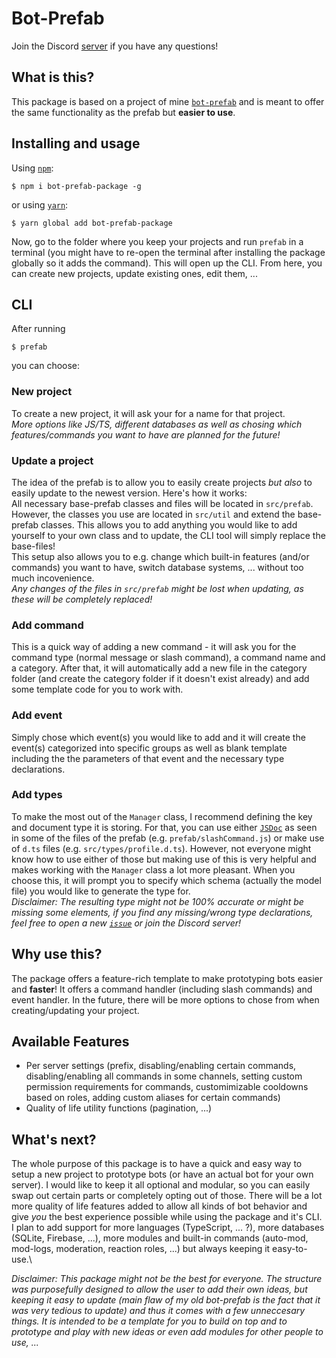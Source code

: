 # Bot-Prefab
Join the Discord [server](https://discord.gg/eN8PfTRgh6) if you have any questions!

## What is this?
This package is based on a project of mine [`bot-prefab`](https://github.com/canta-slaus/bot-prefab) and is meant to offer the same functionality as the prefab but **easier to use**.

## Installing and usage
Using [`npm`](https://npmjs.com):
```
$ npm i bot-prefab-package -g
```
or using [`yarn`](https://yarnpkg.com/):
```
$ yarn global add bot-prefab-package
```

Now, go to the folder where you keep your projects and run `prefab` in a terminal (you might have to re-open the terminal after installing the package globally so it adds the command). This will open up the CLI. From here, you can create new projects, update existing ones, edit them, ...

## CLI
After running
```
$ prefab
```
you can choose:
### New project
To create a new project, it will ask your for a name for that project.\
_More options like JS/TS, different databases as well as chosing which features/commands you want to have are planned for the future!_

### Update a project
The idea of the prefab is to allow you to easily create projects _but also_ to easily update to the newest version. Here's how it works:\
All necessary base-prefab classes and files will be located in `src/prefab`. However, the classes you use are located in `src/util` and extend the base-prefab classes. This allows you to add anything you would like to add yourself to your own class and to update, the CLI tool will simply replace the base-files!\
This setup also allows you to e.g. change which built-in features (and/or commands) you want to have, switch database systems, ... without too much incovenience.\
_Any changes of the files in `src/prefab` might be lost when updating, as these will be completely replaced!_

### Add command
This is a quick way of adding a new command - it will ask you for the command type (normal message or slash command), a command name and a category. After that, it will automatically add a new file in the category folder (and create the category folder if it doesn't exist already) and add some template code for you to work with.

### Add event
Simply chose which event(s) you would like to add and it will create the event(s) categorized into specific groups as well as blank template including the the parameters of that event and the necessary type declarations.

### Add types
To make the most out of the `Manager` class, I recommend defining the key and document type it is storing. For that, you can use either [`JSDoc`](https://jsdoc.app/) as seen in some of the files of the prefab (e.g. `prefab/slashCommand.js`) or make use of `d.ts` files (e.g. `src/types/profile.d.ts`). However, not everyone might know how to use either of those but making use of this is very helpful and makes working with the `Manager` class a lot more pleasant. When you choose this, it will prompt you to specify which schema (actually the model file) you would like to generate the type for.\
_Disclaimer: The resulting type might not be 100% accurate or might be missing some elements, if you find any missing/wrong type declarations, feel free to open a new [`issue`](https://github.com/canta-slaus/bot-prefab-package/issues) or join the Discord server!_

## Why use this?
The package offers a feature-rich template to make prototyping bots easier and **faster**! It offers a command handler (including slash commands) and event handler. In the future, there will be more options to chose from when creating/updating your project.

## Available Features
- Per server settings (prefix, disabling/enabling certain commands, disabling/enabling all commands in some channels, setting custom permission requirements for commands, customimizable cooldowns based on roles, adding custom aliases for certain commands)
- Quality of life utility functions (pagination, ...)

## What's next?
The whole purpose of this package is to have a quick and easy way to setup a new project to prototype bots (or have an actual bot for your own server). I would like to keep it all optional and modular, so you can easily swap out certain parts or completely opting out of those. There will be a lot more quality of life features added to allow all kinds of bot behavior and give _you_ the best experience possible while using the package and it's CLI.\
I plan to add support for more languages (TypeScript, ... ?), more databases (SQLite, Firebase, ...), more modules and built-in commands (auto-mod, mod-logs, moderation, reaction roles, ...) but always keeping it easy-to-use.\

_Disclaimer: This package might not be the best for everyone. The structure was purposefully designed to allow the user to add their own ideas, but keeping it easy to update (main flaw of my old bot-prefab is the fact that it was very tedious to update) and thus it comes with a few unneccesary things. It is intended to be a template for you to build on top and to prototype and play with new ideas or even add modules for other people to use, ..._